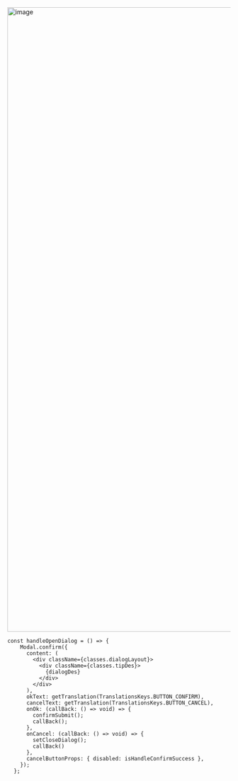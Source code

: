 <img width="1411" alt="image" src="https://github.com/user-attachments/assets/8c7446af-c17b-4ccf-8a54-bf2044b28d0f" />

```
const handleOpenDialog = () => {
    Modal.confirm({
      content: (
        <div className={classes.dialogLayout}>
          <div className={classes.tipDes}>
            {dialogDes}
          </div>
        </div>
      ),
      okText: getTranslation(TranslationsKeys.BUTTON_CONFIRM),
      cancelText: getTranslation(TranslationsKeys.BUTTON_CANCEL),
      onOk: (callBack: () => void) => {
        confirmSubmit();
        callBack();
      },
      onCancel: (callBack: () => void) => {
        setCloseDialog();
        callBack()
      },
      cancelButtonProps: { disabled: isHandleConfirmSuccess },
    });
  };

```
